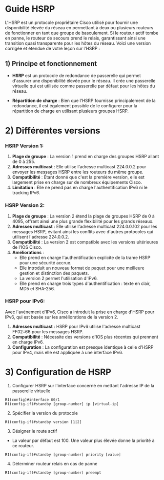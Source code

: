 # Guide HSRP

L'HSRP est un protocole propriétaire Cisco utilisé pour fournir une disponibilité élevée du réseau en permettant à deux ou plusieurs routeurs de fonctionner en tant que groupe de basculement. Si le routeur actif tombe en panne, le routeur de secours prend le relais, garantissant ainsi une transition quasi transparente pour les hôtes du réseau. Voici une version corrigée et étendue de votre leçon sur l'HSRP :

## 1) Principe et fonctionnement

- **HSRP** est un protocole de redondance de passerelle qui permet d'assurer une disponibilité élevée pour le réseau. Il crée une passerelle virtuelle qui est utilisée comme passerelle par défaut pour les hôtes du réseau.
    
- **Répartition de charge** : Bien que l'HSRP fournisse principalement de la redondance, il est également possible de le configurer pour la répartition de charge en utilisant plusieurs groupes HSRP.

# 2) Différentes versions 
### HSRP Version 1:

1. **Plage de groupe** : La version 1 prend en charge des groupes HSRP allant de 0 à 255.
2. **Adresses multicast** : Elle utilise l'adresse multicast 224.0.0.2 pour envoyer les messages HSRP entre les routeurs du même groupe.
3. **Compatibilité** : Étant donné que c'est la première version, elle est largement prise en charge sur de nombreux équipements Cisco.
4. **Limitation** : Elle ne prend pas en charge l'authentification IPv6 ni le tracking IPv6.

### HSRP Version 2:

1. **Plage de groupe** : La version 2 étend la plage de groupes HSRP de 0 à 4095, offrant ainsi une plus grande flexibilité pour les grands réseaux.
2. **Adresses multicast** : Elle utilise l'adresse multicast 224.0.0.102 pour les messages HSRP, évitant ainsi les conflits avec d'autres protocoles qui utilisent l'adresse 224.0.0.2.
3. **Compatibilité** : La version 2 est compatible avec les versions ultérieures de l'IOS Cisco.
4. **Améliorations** :
    - Elle prend en charge l'authentification explicite de la trame HSRP pour une sécurité accrue.
    - Elle introduit un nouveau format de paquet pour une meilleure gestion et distinction des paquets.
    - La version 2 permet l'utilisation d'IPv6.
    - Elle prend en charge trois types d'authentification : texte en clair, MD5 et SHA-256.

### HSRP pour IPv6:

Avec l'avènement d'IPv6, Cisco a introduit la prise en charge d'HSRP pour IPv6, qui est basée sur les améliorations de la version 2.

1. **Adresses multicast** : HSRP pour IPv6 utilise l'adresse multicast FF02::66 pour les messages HSRP.
2. **Compatibilité** : Nécessite des versions d'IOS plus récentes qui prennent en charge IPv6.
3. **Configuration** : La configuration est presque identique à celle d'HSRP pour IPv4, mais elle est appliquée à une interface IPv6.
# 3) Configuration de HSRP
1. Configurer HSRP sur l'interface concerné en mettant l'adresse IP de la passerelle virtuelle
```
R1(config)#interface G0/1 
R1(config-if)#standby [group-number] ip [virtual-ip]
```
2. Spécifier la version du protocole
```
R1(config-if)#standby version [1|2]
```
3. Désigner le route actif 
* La valeur par défaut est 100. Une valeur plus élevée donne la priorité à ce routeur.
```
R1(config-if)#standby [group-number] priority [value]
```
4. Déterminer routeur relais en cas de panne
```
R1(config-if)#standby [group-number] preempt
```